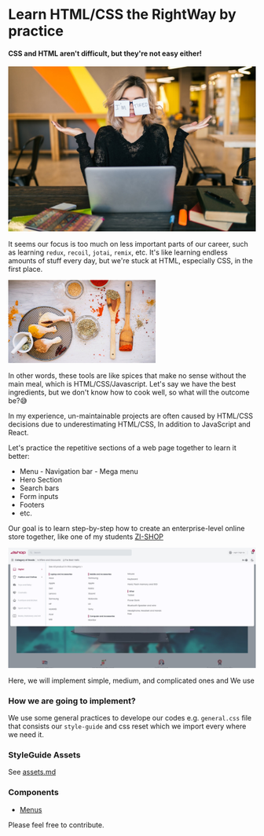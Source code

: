 # Learn HTML/CSS the RightWay by practice

#### CSS and HTML aren't difficult, but they're not easy either!

<img src="assets/portrait-young-pretty-tired-woman-with-paper-stickers-glasses-sitting-table-black-shirt_285396-2398.jpg"  alt="the girl is tired of bugs in frontend development" >

It seems our focus is too much on less important parts of our career, such as learning `redux`, `recoil`, `jotai`, `remix`, etc. It's like learning endless amounts of stuff every day, but we're stuck at HTML, especially CSS, in the first place.

<img src="assets/chicken-with-spices-tray_23-2147773472.jpg" alt="All ingredients e.g. chicken and spices for a food" width="300">

In other words, these tools are like spices that make no sense without the main meal, which is HTML/CSS/Javascript. Let's say we have the best ingredients, but we don't know how to cook well, so what will the outcome be?😅

In my experience, un-maintainable projects are often caused by HTML/CSS decisions due to underestimating HTML/CSS, In addition to JavaScript and React.

Let's practice the repetitive sections of a web page together to learn it better:

- Menu - Navigation bar - Mega menu
- Hero Section
- Search bars
- Form inputs
- Footers
- etc.

Our goal is to learn step-by-step how to create an enterprise-level online store together, like one of my students [ZI-SHOP](https://github.com/ZahraMirzaei/online-shop)

<img src="assets/zishop.jpg" alt="zi-shop">

Here, we will implement simple, medium, and complicated ones and We use

### How we are going to implement?

We use some general practices to develope our codes e.g. `general.css` file that consists our `style-guide` and css reset which we import every where we need it.

### StyleGuide Assets

See [assets.md](./assets.md)

### Components

- [Menus](./menu.md)

Please feel free to contribute.
